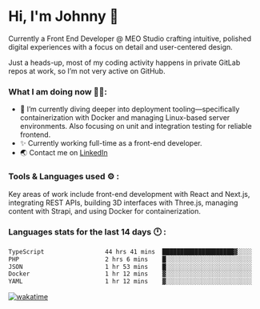 # Hi, I'm Johnny 👋

Currently a Front End Developer @ MEO Studio crafting intuitive, polished digital experiences with a focus on detail and user-centered design.

Just a heads-up, most of my coding activity happens in private GitLab repos at work, so I’m not very active on GitHub.

### What I am doing now 🧑‍💻:

- 🔭 I’m currently diving deeper into deployment tooling—specifically containerization with Docker and managing Linux-based server environments. Also focusing on unit and integration testing for reliable frontend.
- ✨ Currently working full-time as a front-end developer.
- 🌏 Contact me on [LinkedIn](https://www.linkedin.com/in/johchai/)

### Tools & Languages used ⚙️ :

Key areas of work include front-end development with React and Next.js, integrating REST APIs, building 3D interfaces with Three.js, managing content with Strapi, and using Docker for containerization.

### Languages stats for the last 14 days 🕛 :

<!--START_SECTION:waka-->

```txt
TypeScript                 44 hrs 41 mins  ████████████████████▓░░░░   82.11 %
PHP                        2 hrs 6 mins    █░░░░░░░░░░░░░░░░░░░░░░░░   03.88 %
JSON                       1 hr 53 mins    █░░░░░░░░░░░░░░░░░░░░░░░░   03.48 %
Docker                     1 hr 12 mins    ▓░░░░░░░░░░░░░░░░░░░░░░░░   02.23 %
YAML                       1 hr 12 mins    ▓░░░░░░░░░░░░░░░░░░░░░░░░   02.21 %
```

<!--END_SECTION:waka-->

[![wakatime](https://wakatime.com/badge/user/0cd14e89-b357-451d-b5c1-4a79286fb5a6.svg)](https://wakatime.com/@0cd14e89-b357-451d-b5c1-4a79286fb5a6)
